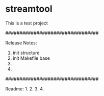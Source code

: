 # streamtool
This is a test project

#################################

Release Notes:
1. init structure
2. init Makefile base
3.
4.

#################################

Readme:
1. 
2.
3.
4.

